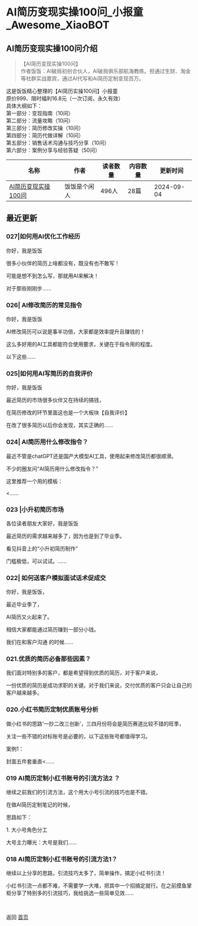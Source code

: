 # AI简历变现实操100问_小报童_Awesome_XiaoBOT

## AI简历变现实操100问介绍
> 【AI简历变现实操100问】    
作者饭饭：AI破局初创合伙人，AI破局俱乐部航海教练。担通过生财、淘金等社群实战嘉宾，通过AI代写和Ai简历定制变现百万。    
    
这是饭饭精心整理的【AI简历实操100问】小报童    
原价999、限时福利16.8元（一次订阅，永久有效）    
具体大纲如下：    
第一部分：变现指南（10问）    
第二部分：流量攻略（10问）    
第三部分：简历修改实操（10问）    
第四部分：简历代做详解（10问）    
第五部分：销售话术沟通与技巧分享（10问）    
第六部分：案例分享与经验答疑（50问）  
  


|名称|作者|读者数量|内容数量|更新时间|
|---|---|---|---|---|
|[AI简历变现实操100问](https://xiaobot.net/p/F49091?refer=0b133df9-27dc-423b-8101-639049001c13)|饭饭是个闲人|496人|28篇|2024-09-04|

## 最近更新
### 027|如何用AI优化工作经历

你好，我是饭饭

很多小伙伴的简历上啥都没有，既没有也不敢写！

可能是想不到怎么写，那就用AI来解决！

对于那些刚刚步......

### 026| AI修改简历的常见指令

你好，我是饭饭

AI修改简历可以说是事半功倍，大家都是效率提升且赚钱的！

这么多好用的AI工具都能符合使用要求，关键在于指令用的程度。

以下这些......

### 025|如何用AI写简历的自我评价

你好，我是饭饭

最近简历的市场很多伙伴又在持续的搞钱，

在简历修改的环节里面这也是一个大板块【自我评价】

在改了很多简历以后你会发现，其实正确的......

### 024| AI简历用什么修改指令？

最近不管是chatGPT还是国产大模型AI工具，使用起来修改简历都很顺滑。

不少的圈友问“AI简历用什么修改指令？”

这里推荐一个用的模板：

<......

### 023 |小升初简历市场

各位读者朋友大家好，我是饭饭

最近简历的需求越来越多了，因为也是到了毕业季。

看见抖音上的“小升初简历制作”

门槛极低，可以试试。......

### 022| 如何送客户模拟面试话术促成交

你好，我是饭饭，

最近毕业季了，

AI简历又火起来了。

相信大家都能通过简历赚到一部分小钱。

我们在和客户沟通 的时候......

### 021.优质的简历必备那些因素？

我们面对特别多的客户，都是希望得到优质的简历，对于客户来说，

一份优质的简历是成功求职的关键。对于我们来说，交付优质的客户只会让自己的客户越来越多。

### 020.小红书简历定制优质账号分析

做小红书的思路‘一抄二改三创新’，三四月份将会是简历赛道比较不错的旺季，

关注一些不错的对标账号是必要的，以下这些账号都值得学习。

案例1：

封面五件套垂直<......

### 019 AI简历定制小红书账号的引流方法2 ？

继续之前我们的引流方法，这个用大小号引流的技巧也是不错。

在做AI简历定制笔记的时候，

思路如下：

1\. 大小号角色分工

大号主力曝光：大号是我们......

### 018 AI简历定制小红书账号的引流方法1？

继续以上分享的思路，引流技巧太多了，简单操作，搞定小红书引流！

小红书引流一点都不难，不需要学一大堆，把其中一个招搞定就行。在之前摸鱼掌柜分享了特别多的引流技巧，我给挑选一些简单见效......


<a href="https://github.com/Reno9527/awesome-xiaobot" style="color: white; text-decoration: none;">awesome-xiaobot</a>

返回 [首页](../README.md)
